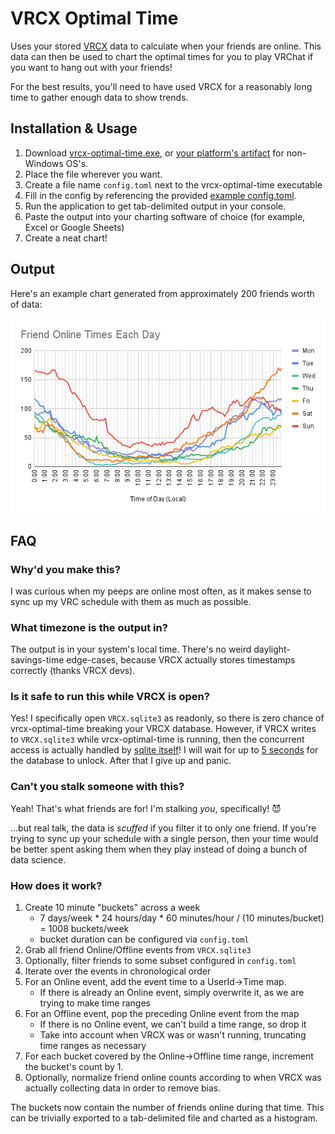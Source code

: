 # VRCX Optimal Time

Uses your stored [VRCX](https://github.com/pypy-vrc/VRCX) data to calculate when your friends are online. This data can then be used to chart the optimal times for you to play VRChat if you want to hang out with your friends!

For the best results, you'll need to have used VRCX for a reasonably long time to gather enough data to show trends.

## Installation & Usage

1. Download [vrcx-optimal-time.exe](https://github.com/zkxs/vrcx-optimal-time/releases/latest/download/vrcx-optimal-time-windows-x64.exe), or [your platform's artifact](https://github.com/zkxs/vrcx-optimal-time/releases/latest) for non-Windows OS's.
2. Place the file wherever you want.
3. Create a file name `config.toml` next to the vrcx-optimal-time executable
4. Fill in the config by referencing the provided [example config.toml](doc/config.toml).
5. Run the application to get tab-delimited output in your console.
6. Paste the output into your charting software of choice (for example, Excel or Google Sheets)
7. Create a neat chart!

## Output

Here's an example chart generated from approximately 200 friends worth of data:

![example chart](doc/example-chart.png)

## FAQ

### Why'd you make this?

I was curious when my peeps are online most often, as it makes sense to sync up my VRC schedule with them as much as possible.

### What timezone is the output in?

The output is in your system's local time. There's no weird daylight-savings-time edge-cases, because VRCX actually stores timestamps correctly (thanks VRCX devs).

### Is it safe to run this while VRCX is open?

Yes! I specifically open `VRCX.sqlite3` as readonly, so there is zero chance of vrcx-optimal-time breaking your VRCX database. However, if VRCX writes to `VRCX.sqlite3` while vrcx-optimal-time is running, then the concurrent access is actually handled by [sqlite itself](https://sqlite.org/faq.html#q5)! I will wait for up to [5 seconds](https://docs.rs/rusqlite/latest/rusqlite/struct.Connection.html#method.busy_timeout) for the database to unlock. After that I give up and panic.

### Can't you stalk someone with this?

Yeah! That's what friends are for! I'm stalking *you*, specifically! 😈

...but real talk, the data is *scuffed* if you filter it to only one friend. If you're trying to sync up your schedule with a single person, then your time would be better spent asking them when they play instead of doing a bunch of data science.

### How does it work?

1. Create 10 minute "buckets" across a week
   - 7 days/week * 24 hours/day * 60 minutes/hour / (10 minutes/bucket) = 1008 buckets/week
   - bucket duration can be configured via `config.toml`
2. Grab all friend Online/Offline events from `VRCX.sqlite3`
3. Optionally, filter friends to some subset configured in `config.toml`
4. Iterate over the events in chronological order
5. For an Online event, add the event time to a UserId->Time map.
   - If there is already an Online event, simply overwrite it, as we are trying to make time ranges 
6. For an Offline event, pop the preceding Online event from the map
   - If there is no Online event, we can't build a time range, so drop it
   - Take into account when VRCX was or wasn't running, truncating time ranges as necessary
7. For each bucket covered by the Online->Offline time range, increment the bucket's count by 1.
8. Optionally, normalize friend online counts according to when VRCX was actually collecting data in order to remove bias.

The buckets now contain the number of friends online during that time. This can be trivially exported to a tab-delimited file and charted as a histogram.
